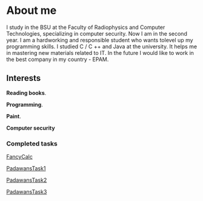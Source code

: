 # About me
  I study in the BSU at the Faculty of Radiophysics and Computer Technologies, specializing in computer security. Now I am in the second year. I am a hardworking and responsible student who wants tolevel up my programming skills. I studied C / C ++ and Java at the university. It helps me in mastering new materials related to IT. In the future I would like to work in the best company in my country - EPAM.
## Interests
**Reading books**.

**Programming**.

**Paint**. 

**Computer security**

### Completed tasks
[FancyCalc](https://github.com/DanilaRaz/FancyCalc)

[PadawansTask1](https://github.com/DanilaRaz/PadawansTask1/invitations)

[PadawansTask2](https://github.com/DanilaRaz/PadawansTask2/invitations)

[PadawansTask3](https://github.com/DanilaRaz/PadawansTask3/invitations)
